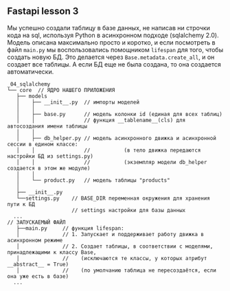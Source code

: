 ## Fastapi lesson 3

Мы успешно создали таблицу в базе данных, не написав ни строчки кода на sql,
используя Python в асинхронном подходе (sqlalchemy 2.0).
Модель описана максимально просто и коротко,
и если посмотреть в файл ```main.py``` мы воспользовались помощником ```lifespan```
для того, чтобы создать новую БД. Это делается через ```Base.metadata.create_all```,
и он создает все таблицы. А если БД еще не была создана, то она создается автоматически.

```
_04_sqlalchemy
└── core  // ЯДРО НАШЕГО ПРИЛОЖЕНИЯ
   ├── models
   │    ├── __init__.py  // импорты моделей
   │    │  
   │    ├── base.py      // модель колонки id (единая для всех таблиц)
   │    │                // функция __tablename__(cls) для автосоздания имени таблицы
   │    │                
   │    ├── db_helper.py // модель асинхронного движка и асинхронной сессии в едином классе: 
   │    │                //           (в тело движка передаются настройки БД из settings.py)
   │    │                //           (экземпляр модели db_helper создается в этом же модуле)
   │    │                
   │    └── product.py   // модель таблицы "products"
   │
   ├── __init__.py
   └──settings.py    // BASE_DIR переменная окружения для хранения пути к БД
                     // settings настройки для базы данных
  ...
// ЗАПУСКАЕМЫЙ ФАЙЛ
   ├──main.py     // функция lifespan:
   │              // 1. Запускает и поддерживает работу движка в асинхронном режиме
   │              // 2. Создает таблицы, в соответствии с моделями, принадлежащими к классу Base,
   │              //    (исключаются те классы, у которых атрибут __abstract__ = True)
   │              //    (по умолчанию таблица не пересоздаётся, если она уже есть в базе)
  ...
```

